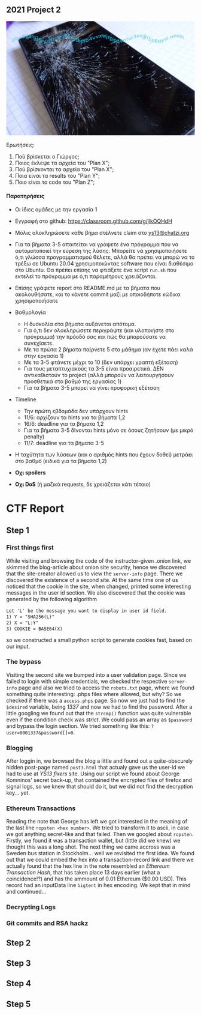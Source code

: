 ## 2021 Project 2

![](logo.png)

Ερωτήσεις:

1. Πού βρίσκεται ο Γιώργος;
1. Ποιος έκλεψε τα αρχεία του "Plan X";
1. Πού βρίσκονται τα αρχεία του "Plan X";
1. Ποια είναι τα results του "Plan Y";
1. Ποιο είναι το code του "Plan Z";




#### Παρατηρήσεις

- Οι ίδιες ομάδες με την εργασία 1
- Εγγραφή στο github: https://classroom.github.com/g/jlkOQHdH 
- Μόλις ολοκληρώσετε κάθε βήμα στέλνετε claim στο ys13@chatzi.org
- Για τα βήματα 3-5 απαιτείται να γράψετε ένα πρόγραμμα που να αυτοματοποιεί την εύρεση της λύσης.
  Μπορείτε να χρησιμοποιήσετε ό,τι γλώσσα προγραμματισμού θέλετε, αλλά θα πρέπει να μπορώ να το τρέξω
  σε Ubuntu 20.04 χρησιμοποιώντας software που είναι διαθέσιμο στο Ubuntu. Θα πρέπει επίσης
  να φτιάξετε ένα script `run.sh` που εκτελεί το πρόγραμμα με ό,τι παραμέτρους χρειάζονται.
- Επίσης γράφετε report στο README.md με τα βήματα που ακολουθήσατε, και το κάνετε commit μαζί με οποιοδήποτε κώδικα χρησιμοποιήσατε
- Βαθμολογία
    - Η δυσκολία στα βήματα αυξάνεται απότομα.
    - Για ό,τι δεν ολοκληρώσετε περιγράψτε (και υλοποιήστε στο πρόγραμμα) την πρόοδό σας και πώς θα μπορούσατε να συνεχίσετε.
    - Με τα πρώτα 2 βήματα παίρνετε 5 στο μάθημα (αν έχετε πάει καλά στην εργασία 1)
    - Με τα 3-5 φτάνετε μέχρι το 10 (δεν υπάρχει γραπτή εξέταση)
    - Για τους μεταπτυχιακούς τα 3-5 είναι προαιρετικά. ΔΕΝ αντικαθιστούν το project
     (αλλά μπορούν να λειτουργήσουν προσθετικά στο βαθμό της εργασίας 1)
    - Για τα βήματα 3-5 μπορεί να γίνει προφορική εξέταση
- Timeline
    - Την πρώτη εβδομάδα δεν υπάρχουν hints
    - 11/6: αρχίζουν τα hints για τα βήματα 1,2
    - 16/6: deadline για τα βήματα 1,2
    - Για τα βήματα 3-5 δίνονται hints μόνο σε όσους ζητήσουν (με μικρό penalty)
    - 11/7: deadline για τα βήματα 3-5
- Η ταχύτητα των λύσεων (και ο αριθμός hints που έχουν δοθεί) μετράει στο βαθμό
(ειδικά για τα βήματα 1,2)

- __Οχι spoilers__
- __Οχι DoS__ (ή μαζικά requests, δε χρειάζεται
κάτι τέτοιο)


# CTF Report

## Step 1
### First things first
While visiting and browsing the code of the instructor-given .onion link, we skimmed the blog-article about onion site security, hence we discovered that the site-creator allowed us to view the `server-info` page. There we discovered the existence of a second site. At the same time one of us noticed that the cookie in the site, when changed, printed some interesting messages in the user id section. We also discovered that the cookie was generated by the following algorithm
```
Let 'L' be the message you want to display in user id field. 
1) Y = "SHA256(L)"
2) X = "L:Y"
3) COOKIE = BASE64(X)
```
so we constructed a small python script to generate cookies fast, based on our input.
### The bypass
Visiting the second site we bumped into a user validation page. Since we failed to login with simple credentials, we checked the respective `server-info` page and also we tried to access the `robots.txt` page, where we found something quite interesting: .phps files where allowed, but why? So we checked if there was a `access.phps` page. So now we just had to find the `$desired` variable, being *1337* and now we had to find the password. After a little googling we found out that the `strcmp()` function was quite vulnerable even if the condition check was *strict*. We could pass an array as `$password` and bypass the login section. We tried something like this: `?user=0001337&password[]=0`.

### Blogging
After loggin in, we browsed the blog a little and found out a quite-obscurely hidden post-page named `post3.html` that actualy gave us the user-id we had to use at *YS13 fixers* site. Using our script we found about George Komninos' secret back-up, that contained the encrypted files of firefox and signal logs, so we knew that should do it, but we did not find the decryption key... yet.

### Ethereum Transactions
Reading the note that George has left we got interested in the meaning of the last line `ropsten <hex number>`. We tried to transform it to ascii, in case we got anything secret-like and that failed. Then we googled about `ropsten`. Firstly, we found it was a transaction wallet, but (little did we knew) we thought this was a long shot. The next thing we came accross was a Sweden bus station in Stockholm... well we revisited the first idea. We found out that we could embed the hex into a transaction-record link and there we actually found that the hex line in the note resembled an *Ethereum Transaction Hash*, that has taken place 13 days earlier (what a coincidence!?) and has the ammount of 0.01 Ethereum ($0.00 USD). This record had an inputData line `bigtent` in hex encoding. We kept that in mind and continued...

### Decrypting Logs 

### Git commits and RSA hackz


## Step 2

## Step 3

## Step 4

## Step 5

